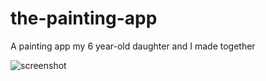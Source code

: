 # the-painting-app
A painting app my 6 year-old daughter and I made together

![screenshot](https://user-images.githubusercontent.com/759811/36081601-823ab2c2-0f66-11e8-9aa4-d8089682c3ac.gif)

